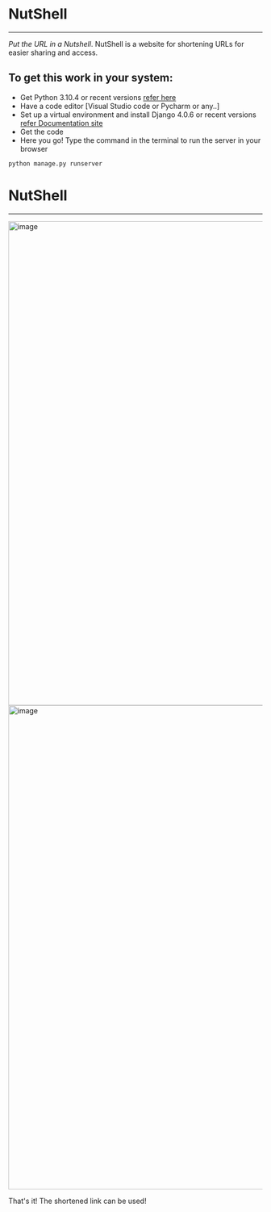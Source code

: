 # NutShell
-----------
*Put the URL in a Nutshell*. NutShell is a website for shortening URLs for easier sharing and access.

To get this work in your system:
-------------------------------------------------------------------------------------------
* Get Python 3.10.4 or recent versions [refer here](https://www.python.org/downloads/)
* Have a code editor [Visual Studio code or Pycharm or any..]
* Set up a virtual environment and install Django 4.0.6 or recent versions [refer Documentation site](https://www.djangoproject.com/)
* Get the code
* Here you go! Type the command in the terminal to run the server in your browser
```
python manage.py runserver
```
# NutShell
----------
<img width="960" alt="image" src="https://user-images.githubusercontent.com/90767334/181452087-f848725f-0730-40de-97f2-24bdb357d044.png">
<img width="960" alt="image" src="https://user-images.githubusercontent.com/90767334/181452316-ec1f34ee-b489-46aa-aa35-2869e57ec143.png">

That's it! The shortened link can be used!
